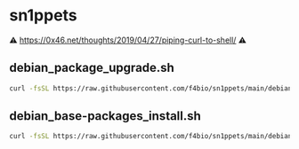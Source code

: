 # sn1ppets

:warning: https://0x46.net/thoughts/2019/04/27/piping-curl-to-shell/ :warning:

## debian_package_upgrade.sh

```bash
curl -fsSL https://raw.githubusercontent.com/f4bio/sn1ppets/main/debian_package_upgrade.sh | sudo bash
```

## debian_base-packages_install.sh

```bash
curl -fsSL https://raw.githubusercontent.com/f4bio/sn1ppets/main/debian_base-packages_install.sh | sudo bash
```
